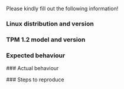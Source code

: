 Please kindly fill out the following information!

### Linux distribution and version

### TPM 1.2 model and version

### Expected behaviour

### Actual behaviour

### Steps to reproduce 
